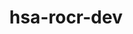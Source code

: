 ---
title: "hsa-rocr-dev"
layout: cache
categories: [package, develop]
meta: {"compilers": ["gcc@11.1.0", "gcc@11.4.0", "gcc@13.2.0"], "num_specs": 61, "num_specs_by_stack": {"e4s": 21, "gpu-tests": 27, "hep": 4, "ml-linux-x86_64-rocm": 9, "root": 61}, "oss": ["ubuntu20.04", "ubuntu22.04", "ubuntu24.04"], "platforms": ["linux"], "stacks": ["e4s", "gpu-tests", "hep", "ml-linux-x86_64-rocm", "root"], "targets": ["x86_64_v3"], "versions": ["5.5.1", "5.6.1", "5.7.1", "6.1.2", "6.3.3"]}
spec_details: [{"compiler": "gcc@11.1.0", "hash": "2afn3inruolhcpdc76j4sjxaax2wx6pc", "os": "ubuntu20.04", "platform": "linux", "size": "-", "stacks": ["gpu-tests", "root"], "target": "x86_64_v3", "variants": ["build_system=cmake", "build_type=Release", "generator=make", "+image", "~ipo", "+shared"], "versions": ["5.6.1"]}, {"compiler": "gcc@11.4.0", "hash": "2ekm6plcrw32i43tdporn67oyuase5jc", "os": "ubuntu22.04", "platform": "linux", "size": "-", "stacks": ["e4s", "root"], "target": "x86_64_v3", "variants": ["~asan", "build_system=cmake", "build_type=Release", "generator=make", "+image", "~ipo", "+shared"], "versions": ["6.3.3"]}, {"compiler": "gcc@11.1.0", "hash": "2ezc537chg7izfnhbyewylvmi6lec7x3", "os": "ubuntu20.04", "platform": "linux", "size": "-", "stacks": ["gpu-tests", "root"], "target": "x86_64_v3", "variants": ["build_system=cmake", "build_type=Release", "generator=make", "+image", "~ipo", "+shared"], "versions": ["5.6.1"]}, {"compiler": "gcc@11.1.0", "hash": "2pfmdqlyfnywwm4ix3zqco2owis32pgh", "os": "ubuntu20.04", "platform": "linux", "size": "-", "stacks": ["gpu-tests", "root"], "target": "x86_64_v3", "variants": ["build_system=cmake", "build_type=Release", "generator=make", "+image", "~ipo", "patches:=9267179", "+shared"], "versions": ["5.6.1"]}, {"compiler": "gcc@11.1.0", "hash": "3b5wrgq5eakecpnviwzztoeocgxdpofn", "os": "ubuntu20.04", "platform": "linux", "size": "-", "stacks": ["gpu-tests", "root"], "target": "x86_64_v3", "variants": ["build_system=cmake", "build_type=Release", "generator=make", "+image", "~ipo", "patches:=9267179", "+shared"], "versions": ["5.6.1"]}, {"compiler": "gcc@11.1.0", "hash": "3gqwrkvcnjwl3uc73d6bmvvnbdgp2xbn", "os": "ubuntu20.04", "platform": "linux", "size": "-", "stacks": ["gpu-tests", "root"], "target": "x86_64_v3", "variants": ["build_system=cmake", "build_type=Release", "generator=make", "+image", "~ipo", "patches:=9267179", "+shared"], "versions": ["5.6.1"]}, {"compiler": "gcc@11.4.0", "hash": "3zgwp54ez7wibdjonqgkmpimqvzyhw3x", "os": "ubuntu22.04", "platform": "linux", "size": "-", "stacks": ["e4s", "root"], "target": "x86_64_v3", "variants": ["~asan", "build_system=cmake", "build_type=Release", "generator=make", "+image", "~ipo", "+shared"], "versions": ["6.3.3"]}, {"compiler": "gcc@11.4.0", "hash": "46txapctkjguk2o7druu5o4rpetymzan", "os": "ubuntu22.04", "platform": "linux", "size": "-", "stacks": ["e4s", "root"], "target": "x86_64_v3", "variants": ["~asan", "build_system=cmake", "build_type=Release", "generator=make", "+image", "~ipo", "+shared"], "versions": ["6.3.3"]}, {"compiler": "gcc@13.2.0", "hash": "4vouy3ai3sup7ty7z3jbppxdygghe5u6", "os": "ubuntu24.04", "platform": "linux", "size": "-", "stacks": ["ml-linux-x86_64-rocm", "root"], "target": "x86_64_v3", "variants": ["~asan", "build_system=cmake", "build_type=Release", "generator=make", "+image", "~ipo", "+shared"], "versions": ["6.1.2"]}, {"compiler": "gcc@11.1.0", "hash": "5egqrwsegf2o3l44xcru6ivzon2kxhyj", "os": "ubuntu20.04", "platform": "linux", "size": "-", "stacks": ["gpu-tests", "root"], "target": "x86_64_v3", "variants": ["build_system=cmake", "build_type=Release", "generator=make", "+image", "~ipo", "+shared"], "versions": ["5.6.1"]}, {"compiler": "gcc@11.4.0", "hash": "5jnjbs6t7hojovfnxlszwmbxhzjj6li2", "os": "ubuntu22.04", "platform": "linux", "size": "-", "stacks": ["e4s", "root"], "target": "x86_64_v3", "variants": ["~asan", "build_system=cmake", "build_type=Release", "generator=make", "+image", "~ipo", "+shared"], "versions": ["6.3.3"]}, {"compiler": "gcc@13.2.0", "hash": "64lmz7bv3k7xmaf42mqmvs5izutgs4nc", "os": "ubuntu24.04", "platform": "linux", "size": "-", "stacks": ["ml-linux-x86_64-rocm", "root"], "target": "x86_64_v3", "variants": ["~asan", "build_system=cmake", "build_type=Release", "generator=make", "+image", "~ipo", "+shared"], "versions": ["6.1.2"]}, {"compiler": "gcc@11.4.0", "hash": "6h6kr3zsglj562tlulsvjnvejfgaxhwm", "os": "ubuntu22.04", "platform": "linux", "size": "-", "stacks": ["e4s", "root"], "target": "x86_64_v3", "variants": ["~asan", "build_system=cmake", "build_type=Release", "generator=make", "+image", "~ipo", "+shared"], "versions": ["6.3.3"]}, {"compiler": "gcc@11.4.0", "hash": "6kdnmqq6sv77m5igjx2qprly7hx6hvlt", "os": "ubuntu22.04", "platform": "linux", "size": "-", "stacks": ["e4s", "root"], "target": "x86_64_v3", "variants": ["~asan", "build_system=cmake", "build_type=Release", "generator=make", "+image", "~ipo", "+shared"], "versions": ["6.3.3"]}, {"compiler": "gcc@11.1.0", "hash": "75rhl7lyhxblq7cme36jbkb63m5tl3ew", "os": "ubuntu20.04", "platform": "linux", "size": "-", "stacks": ["gpu-tests", "root"], "target": "x86_64_v3", "variants": ["build_system=cmake", "build_type=Release", "generator=make", "+image", "~ipo", "+shared"], "versions": ["5.6.1"]}, {"compiler": "gcc@11.4.0", "hash": "7juyporgcsiqicfr5taln3qfwouhrmcz", "os": "ubuntu22.04", "platform": "linux", "size": "-", "stacks": ["e4s", "root"], "target": "x86_64_v3", "variants": ["~asan", "build_system=cmake", "build_type=Release", "generator=make", "+image", "~ipo", "+shared"], "versions": ["6.3.3"]}, {"compiler": "gcc@11.4.0", "hash": "7layjvlv3qrkgcwwvhb2mpbuwqmuy2k2", "os": "ubuntu22.04", "platform": "linux", "size": "-", "stacks": ["e4s", "root"], "target": "x86_64_v3", "variants": ["~asan", "build_system=cmake", "build_type=Release", "generator=make", "+image", "~ipo", "+shared"], "versions": ["6.3.3"]}, {"compiler": "gcc@11.1.0", "hash": "7pp3dezwjtp4h5qntg2i3au4ww6wokpo", "os": "ubuntu20.04", "platform": "linux", "size": "-", "stacks": ["gpu-tests", "root"], "target": "x86_64_v3", "variants": ["build_system=cmake", "build_type=Release", "generator=make", "+image", "~ipo", "patches:=9267179", "+shared"], "versions": ["5.6.1"]}, {"compiler": "gcc@11.4.0", "hash": "aljei45qsxyyjs3ftsfqnm5r2our6fqj", "os": "ubuntu22.04", "platform": "linux", "size": "-", "stacks": ["e4s", "root"], "target": "x86_64_v3", "variants": ["~asan", "build_system=cmake", "build_type=Release", "generator=make", "+image", "~ipo", "+shared"], "versions": ["6.3.3"]}, {"compiler": "gcc@11.1.0", "hash": "bdxcvd4gv4pl2a5xr7dwtwvfntop7nvx", "os": "ubuntu20.04", "platform": "linux", "size": "-", "stacks": ["gpu-tests", "root"], "target": "x86_64_v3", "variants": ["build_system=cmake", "build_type=Release", "generator=make", "+image", "~ipo", "patches:=9267179", "+shared"], "versions": ["5.6.1"]}, {"compiler": "gcc@11.4.0", "hash": "bgesbhlfgmnswac3ssa4lvwrpblol7gg", "os": "ubuntu22.04", "platform": "linux", "size": "-", "stacks": ["hep", "root"], "target": "x86_64_v3", "variants": ["~asan", "build_system=cmake", "build_type=Release", "generator=make", "+image", "~ipo", "+shared"], "versions": ["5.7.1"]}, {"compiler": "gcc@11.4.0", "hash": "drjt2fqeg3t7daks5xvsvglmsawtlskv", "os": "ubuntu22.04", "platform": "linux", "size": "-", "stacks": ["e4s", "root"], "target": "x86_64_v3", "variants": ["~asan", "build_system=cmake", "build_type=Release", "generator=make", "+image", "~ipo", "+shared"], "versions": ["6.3.3"]}, {"compiler": "gcc@11.4.0", "hash": "evtq3ytugsmvecepzfbr7zephecfm3hx", "os": "ubuntu22.04", "platform": "linux", "size": "-", "stacks": ["e4s", "root"], "target": "x86_64_v3", "variants": ["~asan", "build_system=cmake", "build_type=Release", "generator=make", "+image", "~ipo", "+shared"], "versions": ["6.3.3"]}, {"compiler": "gcc@11.1.0", "hash": "f7daxhmoujryjwgzchvwb2cma77kldki", "os": "ubuntu20.04", "platform": "linux", "size": "-", "stacks": ["gpu-tests", "root"], "target": "x86_64_v3", "variants": ["build_system=cmake", "build_type=Release", "generator=make", "+image", "~ipo", "+shared"], "versions": ["5.6.1"]}, {"compiler": "gcc@11.4.0", "hash": "godsdkbmldwhr5igsgozyc3uowclve2m", "os": "ubuntu22.04", "platform": "linux", "size": "-", "stacks": ["hep", "root"], "target": "x86_64_v3", "variants": ["~asan", "build_system=cmake", "build_type=Release", "generator=make", "+image", "~ipo", "+shared"], "versions": ["5.7.1"]}, {"compiler": "gcc@11.4.0", "hash": "hh2xrx2ruwpa4xwjsss5rnm3yntkhjbw", "os": "ubuntu22.04", "platform": "linux", "size": "-", "stacks": ["e4s", "root"], "target": "x86_64_v3", "variants": ["~asan", "build_system=cmake", "build_type=Release", "generator=make", "+image", "~ipo", "+shared"], "versions": ["6.3.3"]}, {"compiler": "gcc@11.4.0", "hash": "hppoakdb5txifylq5oy7tnagmnw7yipt", "os": "ubuntu22.04", "platform": "linux", "size": "-", "stacks": ["hep", "root"], "target": "x86_64_v3", "variants": ["~asan", "build_system=cmake", "build_type=Release", "generator=make", "+image", "~ipo", "+shared"], "versions": ["5.7.1"]}, {"compiler": "gcc@11.1.0", "hash": "hxmyminfsuawazpbftuog7gmwr32iaea", "os": "ubuntu20.04", "platform": "linux", "size": "-", "stacks": ["gpu-tests", "root"], "target": "x86_64_v3", "variants": ["build_system=cmake", "build_type=Release", "generator=make", "+image", "~ipo", "patches:=9267179", "+shared"], "versions": ["5.6.1"]}, {"compiler": "gcc@11.1.0", "hash": "ict7zznnzjxnaxtgwt64hbzjlbhya56p", "os": "ubuntu20.04", "platform": "linux", "size": "-", "stacks": ["gpu-tests", "root"], "target": "x86_64_v3", "variants": ["build_system=cmake", "build_type=Release", "generator=make", "+image", "~ipo", "patches:=9267179", "+shared"], "versions": ["5.6.1"]}, {"compiler": "gcc@11.1.0", "hash": "ifcjxpgmqmdi4qvj6iyxpnhuzd2srghk", "os": "ubuntu20.04", "platform": "linux", "size": "-", "stacks": ["gpu-tests", "root"], "target": "x86_64_v3", "variants": ["build_system=cmake", "build_type=Release", "generator=make", "+image", "~ipo", "patches:=9267179", "+shared"], "versions": ["5.6.1"]}, {"compiler": "gcc@13.2.0", "hash": "irl6rjsfh45oz5jdegnbnkofx2sg5hqs", "os": "ubuntu24.04", "platform": "linux", "size": "-", "stacks": ["ml-linux-x86_64-rocm", "root"], "target": "x86_64_v3", "variants": ["~asan", "build_system=cmake", "build_type=Release", "generator=make", "+image", "~ipo", "+shared"], "versions": ["6.1.2"]}, {"compiler": "gcc@11.1.0", "hash": "j2uwrhwln7aqw7qp6oxm7pypd6wtidpa", "os": "ubuntu20.04", "platform": "linux", "size": "-", "stacks": ["gpu-tests", "root"], "target": "x86_64_v3", "variants": ["build_system=cmake", "build_type=Release", "generator=make", "+image", "~ipo", "patches:=71e6851", "+shared"], "versions": ["5.5.1"]}, {"compiler": "gcc@11.4.0", "hash": "jij2imsgsw7osqvfretsjplxqfegd33u", "os": "ubuntu22.04", "platform": "linux", "size": "-", "stacks": ["e4s", "root"], "target": "x86_64_v3", "variants": ["~asan", "build_system=cmake", "build_type=Release", "generator=make", "+image", "~ipo", "+shared"], "versions": ["6.3.3"]}, {"compiler": "gcc@13.2.0", "hash": "jmphkxspuwn2pf32hh5rfit5l6eh23cx", "os": "ubuntu24.04", "platform": "linux", "size": "-", "stacks": ["ml-linux-x86_64-rocm", "root"], "target": "x86_64_v3", "variants": ["~asan", "build_system=cmake", "build_type=Release", "generator=make", "+image", "~ipo", "+shared"], "versions": ["6.1.2"]}, {"compiler": "gcc@11.1.0", "hash": "jtk24hezxoptuwl3yvmh337bgcsrnwfj", "os": "ubuntu20.04", "platform": "linux", "size": "-", "stacks": ["gpu-tests", "root"], "target": "x86_64_v3", "variants": ["build_system=cmake", "build_type=Release", "generator=make", "+image", "~ipo", "+shared"], "versions": ["5.6.1"]}, {"compiler": "gcc@13.2.0", "hash": "lndmp2ejzvlsj2jalayqnwdehc6wk7vl", "os": "ubuntu24.04", "platform": "linux", "size": "-", "stacks": ["ml-linux-x86_64-rocm", "root"], "target": "x86_64_v3", "variants": ["~asan", "build_system=cmake", "build_type=Release", "generator=make", "+image", "~ipo", "+shared"], "versions": ["6.1.2"]}, {"compiler": "gcc@13.2.0", "hash": "lwa6gbf4pc2m37m7r3webmc2nygphuio", "os": "ubuntu24.04", "platform": "linux", "size": "-", "stacks": ["ml-linux-x86_64-rocm", "root"], "target": "x86_64_v3", "variants": ["~asan", "build_system=cmake", "build_type=Release", "generator=make", "+image", "~ipo", "+shared"], "versions": ["6.1.2"]}, {"compiler": "gcc@11.4.0", "hash": "nebxwb7adhz4t4p3rni4tachwzvvh4yw", "os": "ubuntu22.04", "platform": "linux", "size": "-", "stacks": ["e4s", "root"], "target": "x86_64_v3", "variants": ["~asan", "build_system=cmake", "build_type=Release", "generator=make", "+image", "~ipo", "+shared"], "versions": ["6.3.3"]}, {"compiler": "gcc@11.4.0", "hash": "npyohxenc6aum27p4tni5tytfgayjsou", "os": "ubuntu22.04", "platform": "linux", "size": "-", "stacks": ["e4s", "root"], "target": "x86_64_v3", "variants": ["~asan", "build_system=cmake", "build_type=Release", "generator=make", "+image", "~ipo", "+shared"], "versions": ["6.3.3"]}, {"compiler": "gcc@11.4.0", "hash": "o5wcuk7rzrlad2fqzfzwmp5ncstimiau", "os": "ubuntu22.04", "platform": "linux", "size": "-", "stacks": ["e4s", "root"], "target": "x86_64_v3", "variants": ["~asan", "build_system=cmake", "build_type=Release", "generator=make", "+image", "~ipo", "+shared"], "versions": ["6.3.3"]}, {"compiler": "gcc@11.4.0", "hash": "ofzljlsvzwj2sxqtgrrmgb6f2dclbjjq", "os": "ubuntu22.04", "platform": "linux", "size": "-", "stacks": ["hep", "root"], "target": "x86_64_v3", "variants": ["~asan", "build_system=cmake", "build_type=Release", "generator=make", "+image", "~ipo", "+shared"], "versions": ["5.7.1"]}, {"compiler": "gcc@13.2.0", "hash": "pfnt4m5lgaf5eefjrjhifgjine2njmsc", "os": "ubuntu24.04", "platform": "linux", "size": "-", "stacks": ["ml-linux-x86_64-rocm", "root"], "target": "x86_64_v3", "variants": ["~asan", "build_system=cmake", "build_type=Release", "generator=make", "+image", "~ipo", "+shared"], "versions": ["6.1.2"]}, {"compiler": "gcc@11.1.0", "hash": "qaelkdo2s52pu2ltlg2xcvmplgciosjw", "os": "ubuntu20.04", "platform": "linux", "size": "-", "stacks": ["gpu-tests", "root"], "target": "x86_64_v3", "variants": ["build_system=cmake", "build_type=Release", "generator=make", "+image", "~ipo", "patches:=9267179", "+shared"], "versions": ["5.6.1"]}, {"compiler": "gcc@11.4.0", "hash": "rihwrfyjbjqojfdr5x7cn3fleg4xkivn", "os": "ubuntu22.04", "platform": "linux", "size": "-", "stacks": ["e4s", "root"], "target": "x86_64_v3", "variants": ["~asan", "build_system=cmake", "build_type=Release", "generator=make", "+image", "~ipo", "+shared"], "versions": ["6.3.3"]}, {"compiler": "gcc@11.1.0", "hash": "rxpmywprniop77rg3iaqk4gy2umk4fca", "os": "ubuntu20.04", "platform": "linux", "size": "-", "stacks": ["gpu-tests", "root"], "target": "x86_64_v3", "variants": ["build_system=cmake", "build_type=Release", "generator=make", "+image", "~ipo", "+shared"], "versions": ["5.6.1"]}, {"compiler": "gcc@11.4.0", "hash": "s44e6wlke2xtypxehbnud3w2nznnj33o", "os": "ubuntu22.04", "platform": "linux", "size": "-", "stacks": ["e4s", "root"], "target": "x86_64_v3", "variants": ["~asan", "build_system=cmake", "build_type=Release", "generator=make", "+image", "~ipo", "+shared"], "versions": ["6.3.3"]}, {"compiler": "gcc@11.1.0", "hash": "shjgy2hi2wplzdwc5z4dopcf37guri2n", "os": "ubuntu20.04", "platform": "linux", "size": "-", "stacks": ["gpu-tests", "root"], "target": "x86_64_v3", "variants": ["build_system=cmake", "build_type=Release", "generator=make", "+image", "~ipo", "patches:=9267179", "+shared"], "versions": ["5.6.1"]}, {"compiler": "gcc@11.1.0", "hash": "tc37wq3xo3dwnfuu2ootmaadrnvedbez", "os": "ubuntu20.04", "platform": "linux", "size": "-", "stacks": ["gpu-tests", "root"], "target": "x86_64_v3", "variants": ["build_system=cmake", "build_type=Release", "generator=make", "+image", "~ipo", "+shared"], "versions": ["5.6.1"]}, {"compiler": "gcc@11.1.0", "hash": "tvfrrzzuveanke5zkay5gdt3ad2j3bpg", "os": "ubuntu20.04", "platform": "linux", "size": "-", "stacks": ["gpu-tests", "root"], "target": "x86_64_v3", "variants": ["build_system=cmake", "build_type=Release", "generator=make", "+image", "~ipo", "patches:=9267179", "+shared"], "versions": ["5.6.1"]}, {"compiler": "gcc@11.1.0", "hash": "ty2jxkrtmwgqqqmqo3fur6f5xwlosct7", "os": "ubuntu20.04", "platform": "linux", "size": "-", "stacks": ["gpu-tests", "root"], "target": "x86_64_v3", "variants": ["build_system=cmake", "build_type=Release", "generator=make", "+image", "~ipo", "+shared"], "versions": ["5.6.1"]}, {"compiler": "gcc@13.2.0", "hash": "ujay4wes32iefeca4dsyvkdxunojc6qr", "os": "ubuntu24.04", "platform": "linux", "size": "-", "stacks": ["ml-linux-x86_64-rocm", "root"], "target": "x86_64_v3", "variants": ["~asan", "build_system=cmake", "build_type=Release", "generator=make", "+image", "~ipo", "+shared"], "versions": ["6.1.2"]}, {"compiler": "gcc@11.1.0", "hash": "uqilkoxrhxn6r67qzlt4jqkquorebuyl", "os": "ubuntu20.04", "platform": "linux", "size": "-", "stacks": ["gpu-tests", "root"], "target": "x86_64_v3", "variants": ["build_system=cmake", "build_type=Release", "generator=make", "+image", "~ipo", "+shared"], "versions": ["5.6.1"]}, {"compiler": "gcc@13.2.0", "hash": "whitpgtsg6u3vclctu7pp52ahtyiffkp", "os": "ubuntu24.04", "platform": "linux", "size": "-", "stacks": ["ml-linux-x86_64-rocm", "root"], "target": "x86_64_v3", "variants": ["~asan", "build_system=cmake", "build_type=Release", "generator=make", "+image", "~ipo", "+shared"], "versions": ["6.1.2"]}, {"compiler": "gcc@11.4.0", "hash": "wqyb4whib37zwnqjweaawgq7vbvdtkfe", "os": "ubuntu22.04", "platform": "linux", "size": "-", "stacks": ["e4s", "root"], "target": "x86_64_v3", "variants": ["~asan", "build_system=cmake", "build_type=Release", "generator=make", "+image", "~ipo", "+shared"], "versions": ["6.3.3"]}, {"compiler": "gcc@11.4.0", "hash": "wsxvwbjwlxduh2qeq2t7xsrejfkfgdsu", "os": "ubuntu22.04", "platform": "linux", "size": "-", "stacks": ["e4s", "root"], "target": "x86_64_v3", "variants": ["~asan", "build_system=cmake", "build_type=Release", "generator=make", "+image", "~ipo", "+shared"], "versions": ["6.3.3"]}, {"compiler": "gcc@11.4.0", "hash": "x6s4mtvelwljidfnleido2dh6xip35f4", "os": "ubuntu22.04", "platform": "linux", "size": "-", "stacks": ["e4s", "root"], "target": "x86_64_v3", "variants": ["~asan", "build_system=cmake", "build_type=Release", "generator=make", "+image", "~ipo", "+shared"], "versions": ["6.3.3"]}, {"compiler": "gcc@11.1.0", "hash": "xcan3dv5wdvp5scn7ed5m5mn4czo5wdk", "os": "ubuntu20.04", "platform": "linux", "size": "-", "stacks": ["gpu-tests", "root"], "target": "x86_64_v3", "variants": ["build_system=cmake", "build_type=Release", "generator=make", "+image", "~ipo", "patches:=9267179", "+shared"], "versions": ["5.6.1"]}, {"compiler": "gcc@11.1.0", "hash": "xsvjju4q4dirysymijm6lw5m5wrztun4", "os": "ubuntu20.04", "platform": "linux", "size": "-", "stacks": ["gpu-tests", "root"], "target": "x86_64_v3", "variants": ["build_system=cmake", "build_type=Release", "generator=make", "+image", "~ipo", "+shared"], "versions": ["5.6.1"]}, {"compiler": "gcc@11.1.0", "hash": "y7qw62aq5uwex5rsa7sm7n77ps7dkcs6", "os": "ubuntu20.04", "platform": "linux", "size": "-", "stacks": ["gpu-tests", "root"], "target": "x86_64_v3", "variants": ["build_system=cmake", "build_type=Release", "generator=make", "+image", "~ipo", "patches:=9267179", "+shared"], "versions": ["5.6.1"]}, {"compiler": "gcc@11.1.0", "hash": "yudpoy7465s5t7j64ozexecrbyvijqdu", "os": "ubuntu20.04", "platform": "linux", "size": "-", "stacks": ["gpu-tests", "root"], "target": "x86_64_v3", "variants": ["build_system=cmake", "build_type=Release", "generator=make", "+image", "~ipo", "patches:=9267179", "+shared"], "versions": ["5.6.1"]}, {"compiler": "gcc@11.1.0", "hash": "ywfahvzs3ah453pywelxxjjbxtfvvcgq", "os": "ubuntu20.04", "platform": "linux", "size": "-", "stacks": ["gpu-tests", "root"], "target": "x86_64_v3", "variants": ["build_system=cmake", "build_type=Release", "generator=make", "+image", "~ipo", "patches:=9267179", "+shared"], "versions": ["5.6.1"]}]
---